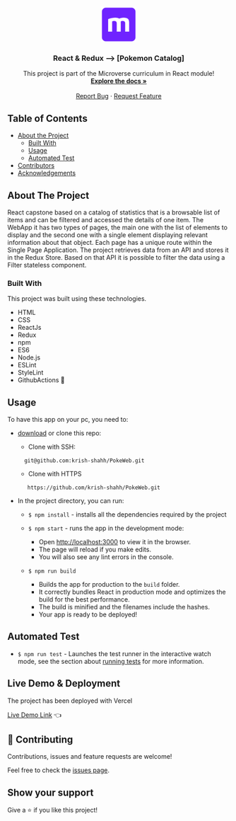 <!-- PROJECT LOGO -->
<br />
<p align="center">
  <a href="https://github.com/rammazzoti2000/react_capstone">
    <img src="src/assets/microverse.png" alt="Logo" width="80" height="80">
  </a>

  <h3 align="center">React & Redux --> [Pokemon Catalog]</h3>

  <p align="center">
    This project is part of the Microverse curriculum in React module!
    <br />
    <a href="https://github.com/krish-shahh/PokeWeb"><strong>Explore the docs »</strong></a>
    <br />
    <br />
    <a href="https://github.com/krish-shahh/PokeWeb/issues">Report Bug</a>
    ·
    <a href="https://github.com/krish-shahh/PokeWeb/issues">Request Feature</a>
  </p>
</p>

<!-- TABLE OF CONTENTS -->
## Table of Contents

* [About the Project](#about-the-project)
  * [Built With](#built-with)
  * [Usage](#usage)
  * [Automated Test](#automated-test)
* [Contributors](#contributors)
* [Acknowledgements](#acknowledgements)

<!-- ABOUT THE PROJECT -->
## About The Project
React capstone based on a catalog of statistics that is a browsable list of items and can be filtered and accessed the details of one item.
The WebApp it has two types of pages, the main one with the list of elements to display and the second one with a single element displaying relevant information about that object. Each page has a unique route within the Single Page Application.
The project retrieves data from an API and stores it in the Redux Store. Based on that API it is possible to filter the data using a Filter stateless component.

### Built With
This project was built using these technologies.
* HTML
* CSS
* ReactJs
* Redux
* npm
* ES6
* Node.js
* ESLint
* StyleLint
* GithubActions :muscle:

<!-- INSTALLATION -->
## Usage

To have this app on your pc, you need to:
* [download](https://github.com/krish-shahh/PokeWeb) or clone this repo:
  - Clone with SSH:
  ```
    git@github.com:krish-shahh/PokeWeb.git
  ```
  - Clone with HTTPS
  ```
     https://github.com/krish-shahh/PokeWeb.git
  ```

* In the project directory, you can run:

  - `$ npm install` - installs all the dependencies required by the project

  - `$ npm start` - runs the app in the development mode:
    - Open [http://localhost:3000](http://localhost:3000) to view it in the browser.
    - The page will reload if you make edits.
    - You will also see any lint errors in the console.

  - `$ npm run build`
    - Builds the app for production to the `build` folder.
    - It correctly bundles React in production mode and optimizes the build for the best performance.
    - The build is minified and the filenames include the hashes.
    - Your app is ready to be deployed!

## Automated Test
  - `$ npm run test` - Launches the test runner in the interactive watch mode, see the section about [running tests](https://facebook.github.io/create-react-app/docs/running-tests) for more information.

## Live Demo & Deployment
The project has been deployed with Vercel

[Live Demo Link](https://poke-web-two.vercel.app/) :point_left:

## :handshake: Contributing

Contributions, issues and feature requests are welcome!

Feel free to check the [issues page](https://github.com/krish-shahh/PokeWeb/issues).

## Show your support

Give a :star: if you like this project!
